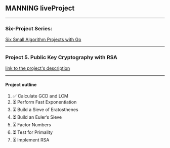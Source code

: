## MANNING liveProject

---

### Six-Project Series:
[Six Small Algorithm Projects with Go](https://www.manning.com/liveprojectseries/six-small-algorithm-projects-with-go)

---


### Project 5. Public Key Cryptography with RSA
[link to the project's description](https://www.manning.com/liveproject/public-key-cryptography-with-rsa)

---
#### Project outline
1. ✅ Calculate GCD and LCM
2. ⏳ Perform Fast Exponentiation
3. ⏳ Build a Sieve of Eratosthenes
4. ⏳ Build an Euler’s Sieve
5. ⏳ Factor Numbers
6. ⏳ Test for Primality
7. ⏳ Implement RSA